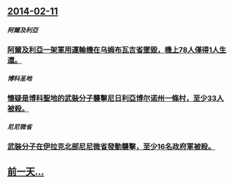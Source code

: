 ## [2014-02-11](/zh/news/2014/02/11/index.md)

##### 阿爾及利亞
### [阿爾及利亞一架軍用運輸機在乌姆布瓦吉省墜毀，機上78人僅得1人生還。 ](/zh/news/2014/02/11/阿爾及利亞一架軍用運輸機在乌姆布瓦吉省墜毀-機上78人僅得1人生還.md)
##### 博科圣地
### [懷疑是博科聖地的武裝分子襲擊尼日利亞博尔诺州一條村，至少33人被殺。 ](/zh/news/2014/02/11/懷疑是博科聖地的武裝分子襲擊尼日利亞博尔诺州一條村-至少33人被殺.md)
##### 尼尼微省
### [武裝分子在伊拉克北部尼尼微省發動襲擊，至少16名政府軍被殺。 ](/zh/news/2014/02/11/武裝分子在伊拉克北部尼尼微省發動襲擊-至少16名政府軍被殺.md)
## [前一天...](/zh/news/2014/02/10/index.md)

